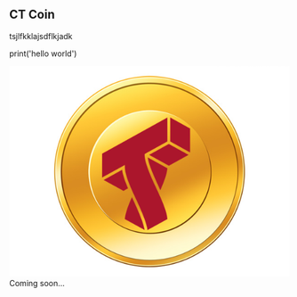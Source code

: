 ## CT Coin

tsjlfkklajsdflkjadk


print('hello world')

![alt text](https://raw.githubusercontent.com/nmadd/ct-coin/master/CTCoin.png)
Coming soon...
